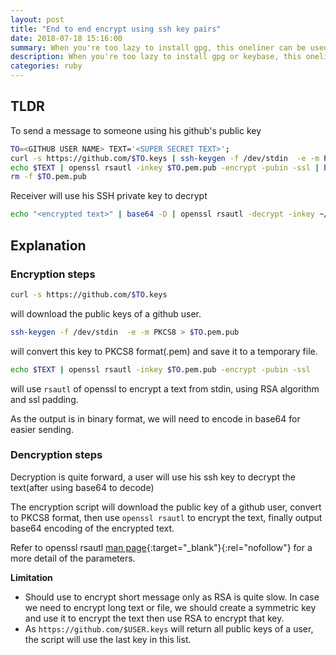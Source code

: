 ```yaml
---
layout: post
title: "End to end encrypt using ssh key pairs"
date: 2018-07-18 15:16:00
summary: When you're too lazy to install gpg, this oneliner can be used to encrypt/decrypt a message with ssh keypair
description: When you're too lazy to install gpg or keybase, this oneliner can be used to encrypt/decrypt a message with ssh keypair
categories: ruby
---
```


## TLDR

To send a message to someone using his github's public key

~~~ bash
TO=<GITHUB USER NAME> TEXT='<SUPER SECRET TEXT>'; 
curl -s https://github.com/$TO.keys | ssh-keygen -f /dev/stdin  -e -m PKCS8 > $TO.pem.pub; 
echo $TEXT | openssl rsautl -inkey $TO.pem.pub -encrypt -pubin -ssl | base64 ; 
rm -f $TO.pem.pub
~~~ 

Receiver will use his SSH private key to decrypt

~~~ bash
echo "<encrypted text>" | base64 -D | openssl rsautl -decrypt -inkey ~/.ssh/id_rsa
~~~ 

## Explanation

### Encryption steps

~~~ bash
curl -s https://github.com/$TO.keys
~~~ 

will download the public keys of a github user.

~~~ bash
ssh-keygen -f /dev/stdin  -e -m PKCS8 > $TO.pem.pub
~~~ 

will convert this key to PKCS8 format(.pem) and save it to a temporary file.

~~~ bash
echo $TEXT | openssl rsautl -inkey $TO.pem.pub -encrypt -pubin -ssl
~~~ 

will use `rsautl` of openssl to encrypt a text from stdin, using RSA algorithm and ssl padding.

As the output is in binary format, we will need to encode in base64 for easier sending.

### Dencryption steps

Decryption is quite forward, a user will use his ssh key to decrypt the text(after using base64 to decode)

The encryption script will download the public key of a github user, convert to PKCS8 format, then use `openssl rsautl` to encrypt the text, finally output base64 encoding of the encrypted text.

Refer to openssl rsautl [man page](https://www.openssl.org/docs/man1.1.0/apps/openssl-rsautl.html){:target="_blank"}{:rel="nofollow"} for a more detail of the parameters.

__Limitation__
- Should use to encrypt short message only as RSA is quite slow. In case we need to encrypt long text or file, we should create a symmetric key and use it to encrypt the text then use RSA to encrypt that key.
- As `https://github.com/$USER.keys` will return all public keys of a user, the script will use the last key in this list.

